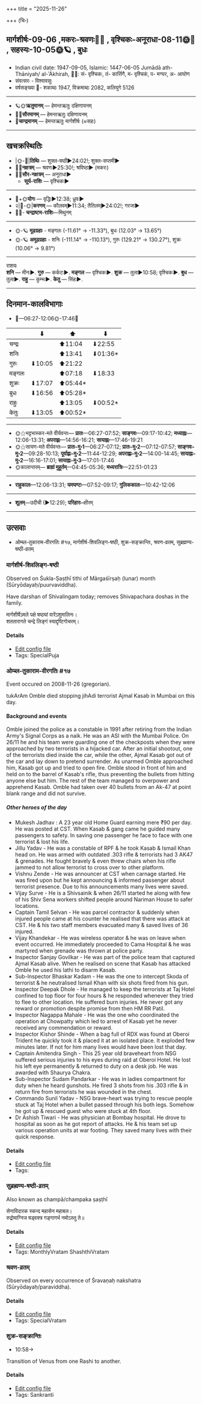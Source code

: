 +++
title = "2025-11-26"

+++
(चि॰)
## मार्गशीर्षः-09-06  ,मकरः-श्रवणः🌛🌌  ,  वृश्चिकः-अनूराधा-08-11🌞🌌  ,  सहस्यः-10-05🌞🪐  , बुधः
- Indian civil date: 1947-09-05, Islamic: 1447-06-05 Jumādā ath-Thāniyah/ al-ʾĀkhirah, 🌌🌞: सं- वृश्चिकः, तं- कार्त्तिगै, म- वृश्चिकं, प- मग्घर, अ- आघोण
- संवत्सरः - विश्वावसुः
- वर्षसङ्ख्या 🌛- शकाब्दः 1947, विक्रमाब्दः 2082, कलियुगे 5126
___________________
- 🪐🌞**ऋतुमानम्** — हेमन्तऋतुः दक्षिणायनम्
- 🌌🌞**सौरमानम्** — हेमन्तऋतुः दक्षिणायनम्
- 🌛**चान्द्रमानम्** — हेमन्तऋतुः मार्गशीर्षः (≈सहः)
___________________


## खचक्रस्थितिः
- |🌞-🌛|**तिथिः** — शुक्ल-षष्ठी►24:02!; शुक्ल-सप्तमी►  
- 🌌🌛**नक्षत्रम्** — श्रवणः►25:30!; श्रविष्ठा► (मकरः)  
- 🌌🌞**सौर-नक्षत्रम्** — अनूराधा►  
  - **सूर्य-राशिः** — वृश्चिकः► 
___________________
- 🌛+🌞**योगः** — वृद्धिः►12:38; ध्रुवः►  
- २|🌛-🌞|**करणम्** — कौलवम्►11:34; तैतिलम्►24:02!; गरजा►  
- 🌌🌛- **चन्द्राष्टम-राशिः**—मिथुनम्  
___________________
- 🌞-🪐 **मूढग्रहाः** - मङ्गलः (-11.61° → -11.33°), बुधः (12.03° → 13.65°)
- 🌞-🪐 **अमूढग्रहाः** - शनिः (-111.14° → -110.13°), गुरुः (129.21° → 130.27°), शुक्रः (10.06° → 9.81°)
___________________
राशयः  
**शनि** — मीनः►. **गुरु** — कर्कटः►. **मङ्गल** — वृश्चिकः►. **शुक्र** — तुला►10:58; वृश्चिकः►. **बुध** — तुला►. **राहु** — कुम्भः►. **केतु** — सिंहः►. 
___________________


## दिनमान-कालविभागाः
- 🌅—06:27-12:06🌞-17:46🌇  

|      |⬇     |⬆     |⬇     |
|------|-----|-----|------|
|चन्द्रः|     |⬆11:04 |⬇22:55 |
|शनिः   |     |⬆13:41 |⬇01:36*|
|गुरुः  |⬇10:05 |⬆21:22 |     |
|मङ्गलः |     |⬆07:18 |⬇18:33 |
|शुक्रः |⬇17:07 |⬆05:44*|     |
|बुधः   |⬇16:56 |⬆05:28*|     |
|राहुः  |     |⬆13:05 |⬇00:52*|
|केतुः  |⬇13:05 |⬆00:52*|     |
___________________
- 🌞⚝भट्टभास्कर-मते वीर्यवन्तः— **प्रातः**—06:27-07:52; **साङ्गवः**—09:17-10:42; **मध्याह्नः**—12:06-13:31; **अपराह्णः**—14:56-16:21; **सायाह्नः**—17:46-19:21  
- 🌞⚝सायण-मते वीर्यवन्तः— **प्रातः-मु॰1**—06:27-07:12; **प्रातः-मु॰2**—07:12-07:57; **साङ्गवः-मु॰2**—09:28-10:13; **पूर्वाह्णः-मु॰2**—11:44-12:29; **अपराह्णः-मु॰2**—14:00-14:45; **सायाह्नः-मु॰2**—16:16-17:01; **सायाह्नः-मु॰3**—17:01-17:46  
- 🌞कालान्तरम्— **ब्राह्मं मुहूर्तम्**—04:45-05:36; **मध्यरात्रिः**—22:51-01:23  
___________________
- **राहुकालः**—12:06-13:31; **यमघण्टः**—07:52-09:17; **गुलिककालः**—10:42-12:06  
___________________
- **शूलम्**—उदीची (►12:29); **परिहारः**–क्षीरम्  
___________________

## उत्सवाः
- ओम्ब्ल-तुकाराम-वीरगतिः #१७, मार्गशीर्ष-शिवलिङ्ग-षष्ठी, शुक्र-सङ्क्रान्तिः, श्रवण-व्रतम्, सुब्रह्मण्य-षष्ठी-व्रतम्
### मार्गशीर्ष-शिवलिङ्ग-षष्ठी

Observed on Śukla-Ṣaṣṭhī tithi of Mārgaśīrṣaḥ (lunar) month (Sūryōdayaḥ/puurvaviddha). 

Have darshan of Shivalingam today; removes Shivapachara doshas in the family.

मार्गशीर्षेऽमले पक्षे षष्ठ्यां वारेंऽशुमालिनः।  
शततारागते चन्द्रे लिङ्गं स्याद्दृष्टिगोचरम्।



#### Details
- [Edit config file](https://github.com/jyotisham/adyatithi/blob/master/general/lunar_month/tithi/09/06/mArgazIrSa-zivaliGga-SaSThI.toml)
- Tags: SpecialPuja


### ओम्ब्ल-तुकाराम-वीरगतिः #१७

Event occured on 2008-11-26 (gregorian). 

tukArAm Omble died stopping jihAdi terrorist Ajmal Kasab in Mumbai on this day.

#### Background and events
Omble joined the police as a constable in 1991 after retiring from the Indian Army's Signal Corps as a naik. He was an ASI with the Mumbai Police. On 26/11 he and his team were guarding one of the checkposts when they were approached by two terrorists in a hijacked car. After an initial shootout, one of the terrorists died inside the car, while the other, Ajmal Kasab got out of the car and lay down to pretend surrender. As unarmed Omble approached him, Kasab got up and tried to open fire. Omble stood in front of him and held on to the barrel of Kasab's rifle, thus preventing the bullets from hitting anyone else but him. The rest of the team managed to overpower and apprehend Kasab. Omble had taken over 40 bullets from an Ak-47 at point blank range and did not survive.

##### Other heroes of the day
-  Mukesh Jadhav : A 23 year old Home Guard earning mere ₹90 per day. He was posted at CST. When Kasab & gang came he guided many passengers to safety. In saving one passenger he face to face with one terrorist & lost his life.
- Jillu Yadav - He was a constable of RPF & he took Kasab & Ismail Khan head on. He was armed with outdated .303 rifle & terrorists had 3 AK47 & grenades. He fought bravely & even threw chairs when his rifle jammed to not allow terrorist to cross over to other platform.
- Vishnu Zende - He was announcer at CST when carnage started. He was fired upon but he kept announcing & informed passenger about terrorist presence. Due to his announcements many lives were saved.
- Vijay Surve - He is a Shivsainik & when 26/11 started he along with few of his Shiv Sena workers shifted people around Nariman House to safer locations.
- Captain Tamil Selvan - He was parcel contractor & suddenly when injured people came at his counter he realised that there was attack at CST. He & his two staff members evacuated many & saved lives of 36 injured. 
- Vijay Khandekar - He was wireless operator & he was on leave when event occurred. He immediately proceeded to Cama Hospital & he was martyred when grenade was thrown at police party.
- Inspector Sanjay Govilkar - He was part of the police team that captured Ajmal Kasab alive. When he realised on scene that Kasab has attacked Omble he used his lathi to disarm Kasab.
- Sub-Inspector Bhaskar Kadam - He was the one to intercept Skoda of terrorist & he neutralised Ismail Khan with six shots fired from his gun.
- Inspector Deepak Dhole - He managed to keep the terrorists at Taj Hotel confined to top floor for four hours & he responded whenever they tried to flee to other location. He suffered burn injuries. He never got any reward or promotion despite promise from then HM RR Patil.
- Inspector Nagappa Mahale - He was the one who coordinated the operation at Chowpatty which led to arrest of Kasab yet he never received any commendation or reward. 
- Inspector Kishor Shinde - When a bag full of RDX was found at Oberoi Trident he quickly took it & placed it at an isolated place. It exploded few minutes later. If not for him many lives would have been lost that day.
- Captain Amitendra Singh - This 25 year old braveheart from NSG suffered serious injuries to his eyes during raid at Oberoi Hotel. He lost his left eye permanently & returned to duty on a desk job. He was awarded with Shaurya Chakra.
- Sub-Inspector Sudam Pandarkar - He was in ladies compartment for duty when he heard gunshots. He fired 3 shots from his .303 rifle & in return fire from terrorists he was wounded in the chest.
- Commando Sunil Yadav - NSG brave-heart was trying to rescue people stuck at Taj Hotel when a bullet passed through his both legs. Somehow he got up & rescued guest who were stuck at 4th floor.
- Dr Ashish Tiwari - He was physician at Bombay hospital. He drove to hospital as soon as he got report of attacks. He & his team set up various operation units at war footing. They saved many lives with their quick response.

#### Details
- [Edit config file](https://github.com/jyotisham/adyatithi/blob/master/mahApuruSha/xatra-later/gregorian/day/11/26/ombla-tukArAma-vIragatiH.toml)
- Tags: 


### सुब्रह्मण्य-षष्ठी-व्रतम्



Also known as champā/champaka ṣaṣṭhī

सेनाविदारक स्कन्द महासेन महाबल।  
रुद्रोमाग्निज षड्वक्त्र गङ्गागर्भ नमोऽस्तु ते॥



#### Details
- [Edit config file](https://github.com/jyotisham/adyatithi/blob/master/devatA/kaumAra/description_only/subrahmaNya-SaSThI-vratam.toml)
- Tags: MonthlyVratam ShashthiVratam


### श्रवण-व्रतम्

Observed on every occurrence of Śravaṇaḥ nakshatra (Sūryōdayaḥ/paraviddha). 



#### Details
- [Edit config file](https://github.com/jyotisham/adyatithi/blob/master/general/sidereal_solar_month/nakshatra/00/22/zravaNa-vratam.toml)
- Tags: SpecialVratam


### शुक्र-सङ्क्रान्तिः
- 10:58→



Transition of Venus from one Rashi to another.

#### Details
- [Edit config file](https://github.com/jyotisham/adyatithi/blob/master/time_focus/sankrAnti/description_only/zukra-saGkrAntiH.toml)
- Tags: Sankranti


